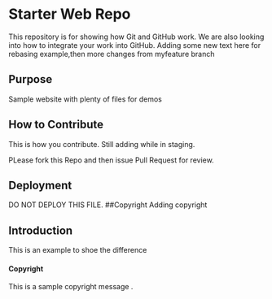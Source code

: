 # Starter Web Repo

This repository is for showing how Git and GitHub work.
We are also looking into how to integrate your work into GitHub.
Adding some new text here for rebasing example,then more changes from myfeature branch 

## Purpose

Sample website with plenty of files for demos

## How to Contribute
This is how you contribute.
Still adding while in staging.

PLease fork this Repo and then issue Pull Request for review.  

## Deployment
DO NOT DEPLOY THIS FILE.
##Copyright
Adding copyright

## Introduction
This is an example to shoe the difference


#### Copyright
This is a sample copyright message .
